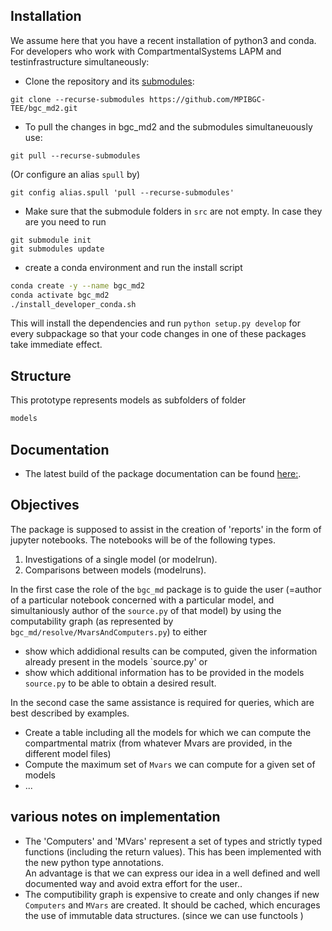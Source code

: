 
## Installation
We assume here that you have a recent installation of python3 and conda. 
For developers who work with CompartmentalSystems LAPM and testinfrastructure simultaneously: 
   * Clone the repository and its [submodules](https://git-scm.com/book/en/v2/Git-Tools-Submodules):
   ```
   git clone --recurse-submodules https://github.com/MPIBGC-TEE/bgc_md2.git 
   ```
   * To pull the changes in bgc_md2 and the submodules simultaneuously use:
   ```
   git pull --recurse-submodules
   ```
   (Or configure an alias ```spull``` by)
   ```
   git config alias.spull 'pull --recurse-submodules'
   ```
   * Make sure that the submodule folders in `src` are not empty. In case they are you need to run
   ```
   git submodule init
   git submodules update
   ```
   * create a conda environment and run the install script    
   ```bash 
   conda create -y --name bgc_md2
   conda activate bgc_md2
   ./install_developer_conda.sh 
   ```
   This will install the dependencies and run ```python setup.py develop``` for every subpackage so that your code changes  in one of these packages take immediate effect.
   
## Structure
This prototype represents models as subfolders of folder 
```bash
models
```
## Documentation
* The latest build of the package documentation can be found [here:](https://mpibgc-tee.github.io/bgc_md2/).


## Objectives
The package is supposed to assist in the creation of 'reports' in the form of jupyter notebooks.
The notebooks will be of the following types.
1. Investigations of a single model (or modelrun).
1. Comparisons between models (modelruns).

In the first case the role of the `bgc_md` package is to guide the user (=author of a particular notebook concerned with a particular model, and simultaniously author of the `source.py` of that model) by using the computability graph (as represented by `bgc_md/resolve/MvarsAndComputers.py`) to either
* show which addidional results can be computed, given the information already present in the models `source.py' or
* show which additional information has to be provided in the models `source.py` to be able to obtain a desired result.

In the second case the same assistance is required for queries, which are best described by examples. 
* Create a table including all the models for which we can compute the compartmental matrix (from whatever Mvars are provided, in the different model files)
* Compute the maximum set of `Mvars` we can compute for a given set of models
* ...



## various notes on implementation

* The 'Computers' and 'MVars' represent a set of types and strictly typed
  functions (including the return values).
  This has been implemented with the new python type annotations.  
  An advantage is that we can express our
  idea in a well defined and well documented way and avoid extra effort for the
  user..  
* The computibility graph is expensive to create and only changes if new
  `Computers` and `MVars` are created.  It should be cached, which encurages
  the use of immutable data structures. (since we can use functools )

   


